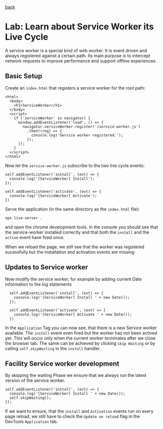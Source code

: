 [back](README.md)

# Lab: Learn about Service Worker its Live Cycle

A service worker is a special kind of web worker. It is event driven and always
registered against a certain path. Its main purpose is to intercept network
requests to improve performance and support offline experiences.

## Basic Setup

Create an `index.html` that registers a service worker for the root path:

```
<html>
  <body>
    <h1>ServiceWorker</h1>
  </body>
  <script>
    if ('serviceWorker' in navigator) {
      window.addEventListener('load', () => {
        navigator.serviceWorker.register('/service-worker.js')
          .then((reg) => {
            console.log('Service worker registered.');
          });
      });
    }
  </script>
</html>
```

Now let the `service-worker.js` subscribe to the two live cycle events:

```
self.addEventListener('install', (evt) => {
  console.log('[ServiceWorker] Install');
});

self.addEventListener('activate', (evt) => {
  console.log('[ServiceWorker] Activate');
})
```

Serve the application (in the same directory as the `index.html` file):

```
npx live-server .
```

and open the chrome development tools. In the console you should see that the
service-worker installed correctly and that both the `install` and the `active`
event have fired once.

When we reload the page, we still see that the worker was registered sucessfully
but the installation and activation events are missing

## Updates to Service worker

Now modify the service worker, for example by adding current Date information to
the log statements

```
  self.addEventListener('install', (evt) => {
    console.log('[ServiceWorker] Install ' + new Date());
  });

  self.addEventListener('activate', (evt) => {
    console.log('[ServiceWorker] Activate ' + new Date());
  })

```

In the `Application` Tag you can now see, that there is a new Service worker
available. The `install` event even fired but the worker has not been actived
yet. This will occur only when the current worker terminates after we close the
browser tab. The same can be achieved by clicking `skip Waiting` or by calling
`self.skipWaiting` in the `install` handler.

## Facility Service worker development

By skipping the waiting Phase we ensure that we always run the latest version of
the service worker.

```
self.addEventListener('install', (evt) => {
  console.log('[ServiceWorker] Install ' + new Date());
  self.skipWaiting();
});
```

If we want to ensure, that the `install` and `activation` events run on every
page reload, we still have to check the `Update on reload` flag in the
DevTools `Application` tab.
